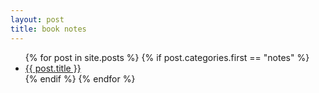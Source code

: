 ```yaml
---
layout: post
title: book notes
--- 
```

<div class="postcontent archive">
  <ul class="archive">
  {% for post in site.posts %}
    {% if post.categories.first == "notes"  %}
      <li>
      <a href="{{ post.url }}"> {{ post.title }}</a>
      <!--
      <span class="archivedate hidemobile">{{ post.date | date: "%b %d, %Y"}}</span>
      -->
      </li>
    {% endif %}
  {% endfor %}
  </ul>
</div>

